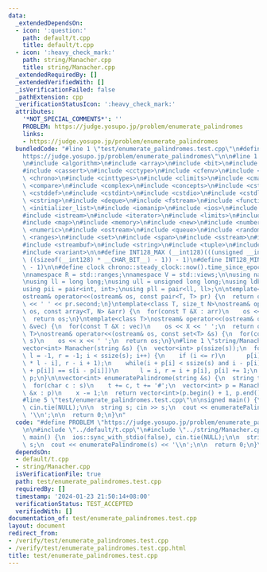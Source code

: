 ```yaml
---
data:
  _extendedDependsOn:
  - icon: ':question:'
    path: default/t.cpp
    title: default/t.cpp
  - icon: ':heavy_check_mark:'
    path: string/Manacher.cpp
    title: string/Manacher.cpp
  _extendedRequiredBy: []
  _extendedVerifiedWith: []
  _isVerificationFailed: false
  _pathExtension: cpp
  _verificationStatusIcon: ':heavy_check_mark:'
  attributes:
    '*NOT_SPECIAL_COMMENTS*': ''
    PROBLEM: https://judge.yosupo.jp/problem/enumerate_palindromes
    links:
    - https://judge.yosupo.jp/problem/enumerate_palindromes
  bundledCode: "#line 1 \"test/enumerate_palindromes.test.cpp\"\n#define PROBLEM \"\
    https://judge.yosupo.jp/problem/enumerate_palindromes\"\n\n#line 1 \"default/t.cpp\"\
    \n#include <algorithm>\n#include <array>\n#include <bit>\n#include <bitset>\n\
    #include <cassert>\n#include <cctype>\n#include <cfenv>\n#include <cfloat>\n#include\
    \ <chrono>\n#include <cinttypes>\n#include <climits>\n#include <cmath>\n#include\
    \ <compare>\n#include <complex>\n#include <concepts>\n#include <cstdarg>\n#include\
    \ <cstddef>\n#include <cstdint>\n#include <cstdio>\n#include <cstdlib>\n#include\
    \ <cstring>\n#include <deque>\n#include <fstream>\n#include <functional>\n#include\
    \ <initializer_list>\n#include <iomanip>\n#include <ios>\n#include <iostream>\n\
    #include <istream>\n#include <iterator>\n#include <limits>\n#include <list>\n\
    #include <map>\n#include <memory>\n#include <new>\n#include <numbers>\n#include\
    \ <numeric>\n#include <ostream>\n#include <queue>\n#include <random>\n#include\
    \ <ranges>\n#include <set>\n#include <span>\n#include <sstream>\n#include <stack>\n\
    #include <streambuf>\n#include <string>\n#include <tuple>\n#include <type_traits>\n\
    #include <variant>\n\n#define INT128_MAX (__int128)(((unsigned __int128) 1 <<\
    \ ((sizeof(__int128) * __CHAR_BIT__) - 1)) - 1)\n#define INT128_MIN (-INT128_MAX\
    \ - 1)\n\n#define clock chrono::steady_clock::now().time_since_epoch().count()\n\
    \nnamespace R = std::ranges;\nnamespace V = std::views;\n\nusing namespace std;\n\
    \nusing ll = long long;\nusing ull = unsigned long long;\nusing ldb = long double;\n\
    using pii = pair<int, int>;\nusing pll = pair<ll, ll>;\n\ntemplate<class T>\n\
    ostream& operator<<(ostream& os, const pair<T, T> pr) {\n  return os << pr.first\
    \ << ' ' << pr.second;\n}\ntemplate<class T, size_t N>\nostream& operator<<(ostream&\
    \ os, const array<T, N> &arr) {\n  for(const T &X : arr)\n    os << X << ' ';\n\
    \  return os;\n}\ntemplate<class T>\nostream& operator<<(ostream& os, const vector<T>\
    \ &vec) {\n  for(const T &X : vec)\n    os << X << ' ';\n  return os;\n}\ntemplate<class\
    \ T>\nostream& operator<<(ostream& os, const set<T> &s) {\n  for(const T &x :\
    \ s)\n    os << x << ' ';\n  return os;\n}\n#line 1 \"string/Manacher.cpp\"\n\
    vector<int> Manacher(string &s) {\n  vector<int> p(ssize(s));\n  for(int i = 0,\
    \ l = -1, r = -1; i < ssize(s); i++) {\n    if (i <= r)\n      p[i] = min(p[2\
    \ * l - i], r - i + 1);\n    while(i + p[i] < ssize(s) and i - p[i] >= 0 and s[i\
    \ + p[i]] == s[i - p[i]])\n      l = i, r = i + p[i], p[i] += 1;\n  }\n\n  return\
    \ p;\n}\n\nvector<int> enumeratePalindrome(string &s) {\n  string t = \"#\";\n\
    \  for(char c : s)\n    t += c, t += '#';\n  vector<int> p = Manacher(t);\n  for(int\
    \ &x : p)\n    x -= 1;\n  return vector<int>(p.begin() + 1, p.end() - 1);\n}\n\
    #line 5 \"test/enumerate_palindromes.test.cpp\"\n\nsigned main() {\n  ios::sync_with_stdio(false),\
    \ cin.tie(NULL);\n\n  string s; cin >> s;\n  cout << enumeratePalindrome(s) <<\
    \ '\\n';\n\n  return 0;\n}\n"
  code: "#define PROBLEM \"https://judge.yosupo.jp/problem/enumerate_palindromes\"\
    \n\n#include \"../default/t.cpp\"\n#include \"../string/Manacher.cpp\"\n\nsigned\
    \ main() {\n  ios::sync_with_stdio(false), cin.tie(NULL);\n\n  string s; cin >>\
    \ s;\n  cout << enumeratePalindrome(s) << '\\n';\n\n  return 0;\n}\n"
  dependsOn:
  - default/t.cpp
  - string/Manacher.cpp
  isVerificationFile: true
  path: test/enumerate_palindromes.test.cpp
  requiredBy: []
  timestamp: '2024-01-23 21:50:14+08:00'
  verificationStatus: TEST_ACCEPTED
  verifiedWith: []
documentation_of: test/enumerate_palindromes.test.cpp
layout: document
redirect_from:
- /verify/test/enumerate_palindromes.test.cpp
- /verify/test/enumerate_palindromes.test.cpp.html
title: test/enumerate_palindromes.test.cpp
---
```

